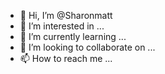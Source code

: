 - 👋 Hi, I’m @Sharonmatt
- 👀 I’m interested in ...
- 🌱 I’m currently learning ...
- 💞️ I’m looking to collaborate on ...
- 📫 How to reach me ...

<!---
Sharonmatt/Sharonmatt is a ✨ special ✨ repository because its `README.md` (this file) appears on your GitHub profile.
You can click the Preview link to take a look at your changes.
--->

